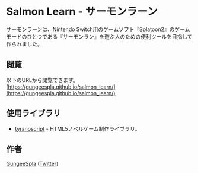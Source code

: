 Salmon Learn - サーモンラーン
====
サーモンラーンは、Nintendo Switch用のゲームソフト『Splatoon2』のゲームモードのひとつである『サーモンラン』を遊ぶ人のための便利ツールを目指して作られました。

## 閲覧

以下のURLから閲覧できます。  
[https://gungeespla.github.io/salmon_learn/](https://gungeespla.github.io/salmon_learn/)

## 使用ライブラリ

- [tyranoscript](https://github.com/ShikemokuMK/tyranoscript) - HTML5ノベルゲーム制作ライブラリ。

## 作者

[GungeeSpla](https://github.com/GungeeSpla) ([Twitter](https://twitter.com/GungeeSpla))
